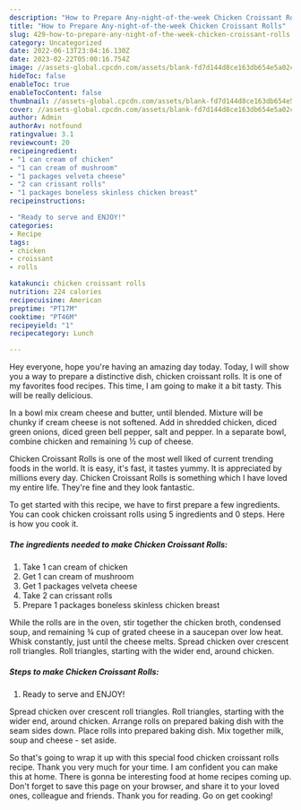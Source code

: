 ```yaml
---
description: "How to Prepare Any-night-of-the-week Chicken Croissant Rolls"
title: "How to Prepare Any-night-of-the-week Chicken Croissant Rolls"
slug: 429-how-to-prepare-any-night-of-the-week-chicken-croissant-rolls
category: Uncategorized
date: 2022-06-13T23:04:16.130Z
date: 2023-02-22T05:00:16.754Z
image: //assets-global.cpcdn.com/assets/blank-fd7d144d8ce163db654e5a02c40b08a2775adb7897d16e4062681dc7e1b2800f.png
hideToc: false
enableToc: true
enableTocContent: false
thumbnail: //assets-global.cpcdn.com/assets/blank-fd7d144d8ce163db654e5a02c40b08a2775adb7897d16e4062681dc7e1b2800f.png
cover: //assets-global.cpcdn.com/assets/blank-fd7d144d8ce163db654e5a02c40b08a2775adb7897d16e4062681dc7e1b2800f.png
author: Admin
authorAv: notfound
ratingvalue: 3.1
reviewcount: 20
recipeingredient:
- "1 can cream of chicken"
- "1 can cream of mushroom"
- "1 packages velveta cheese"
- "2 can crissant rolls"
- "1 packages boneless skinless chicken breast"
recipeinstructions:

- "Ready to serve and ENJOY!"
categories:
- Recipe
tags:
- chicken
- croissant
- rolls

katakunci: chicken croissant rolls 
nutrition: 224 calories
recipecuisine: American
preptime: "PT17M"
cooktime: "PT46M"
recipeyield: "1"
recipecategory: Lunch

---
```



Hey everyone, hope you're having an amazing day today. Today, I will show you a way to prepare a distinctive dish, chicken croissant rolls. It is one of my favorites food recipes. This time, I am going to make it a bit tasty. This will be really delicious.

In a bowl mix cream cheese and butter, until blended. Mixture will be chunky if cream cheese is not softened. Add in shredded chicken, diced green onions, diced green bell pepper, salt and pepper. In a separate bowl, combine chicken and remaining ½ cup of cheese.

Chicken Croissant Rolls is one of the most well liked of current trending foods in the world. It is easy, it's fast, it tastes yummy. It is appreciated by millions every day. Chicken Croissant Rolls is something which I have loved my entire life. They're fine and they look fantastic.


To get started with this recipe, we have to first prepare a few ingredients. You can cook chicken croissant rolls using 5 ingredients and 0 steps. Here is how you cook it.

<!--inarticleads1-->

##### The ingredients needed to make Chicken Croissant Rolls:

1. Take 1 can cream of chicken
1. Get 1 can cream of mushroom
1. Get 1 packages velveta cheese
1. Take 2 can crissant rolls
1. Prepare 1 packages boneless skinless chicken breast


While the rolls are in the oven, stir together the chicken broth, condensed soup, and remaining ¾ cup of grated cheese in a saucepan over low heat. Whisk constantly, just until the cheese melts. Spread chicken over crescent roll triangles. Roll triangles, starting with the wider end, around chicken. 

<!--inarticleads2-->

##### Steps to make Chicken Croissant Rolls:


1. Ready to serve and ENJOY!

Spread chicken over crescent roll triangles. Roll triangles, starting with the wider end, around chicken. Arrange rolls on prepared baking dish with the seam sides down. Place rolls into prepared baking dish. Mix together milk, soup and cheese - set aside. 

So that's going to wrap it up with this special food chicken croissant rolls recipe. Thank you very much for your time. I am confident you can make this at home. There is gonna be interesting food at home recipes coming up. Don't forget to save this page on your browser, and share it to your loved ones, colleague and friends. Thank you for reading. Go on get cooking!
